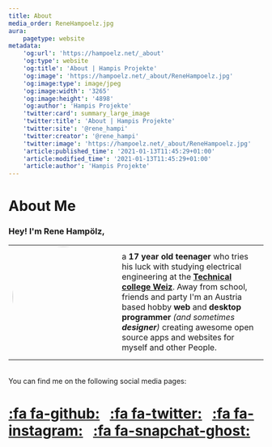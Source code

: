 ```yaml
---
title: About
media_order: ReneHampoelz.jpg
aura:
    pagetype: website
metadata:
    'og:url': 'https://hampoelz.net/_about'
    'og:type': website
    'og:title': 'About | Hampis Projekte'
    'og:image': 'https://hampoelz.net/_about/ReneHampoelz.jpg'
    'og:image:type': image/jpeg
    'og:image:width': '3265'
    'og:image:height': '4898'
    'og:author': 'Hampis Projekte'
    'twitter:card': summary_large_image
    'twitter:title': 'About | Hampis Projekte'
    'twitter:site': '@rene_hampi'
    'twitter:creator': '@rene_hampi'
    'twitter:image': 'https://hampoelz.net/_about/ReneHampoelz.jpg'
    'article:published_time': '2021-01-13T11:45:29+01:00'
    'article:modified_time': '2021-01-13T11:45:29+01:00'
    'article:author': 'Hampis Projekte'
---
```


# About Me

### Hey! I'm Rene Hampölz,

|   |   |
| - | - |
| ![](https://hampoelz.net/user/pages/home/_about/ReneHampoelz.jpg#profile) <br/> &nbsp; | a **17 year old teenager** who tries his luck with studying electrical engineering at the [**Technical college Weiz**](https://htlweiz.at/). Away from school, friends and party I'm an Austria based hobby **web** and **desktop programmer** _(and sometimes **designer**)_ creating awesome open source apps and websites for myself and other People. |
<br/>
You can find me on the following social media pages:

[:fa fa-github:](https://github.com/hampoelz/) &nbsp; [:fa fa-twitter:](https://twitter.com/rene_hampi/) &nbsp; [:fa fa-instagram:](https://www.instagram.com/rene_hampi/) &nbsp; [:fa fa-snapchat-ghost:](https://www.snapchat.com/add/rene_hampi/) 
===

<style>
img[src*="#profile"] {
    max-width: 200px;
    max-height: 200px;
    width: 50vw;
    height: 50vw;
    object-fit: cover;
    object-position: 35% 65%; /* Customize according to the picture! */
    border-radius: 50%;
}
</style>
